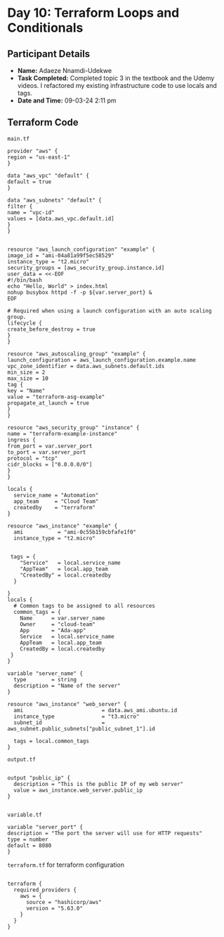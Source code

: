 # Day 10: Terraform Loops and Conditionals

## Participant Details

- **Name:** Adaeze Nnamdi-Udekwe
- **Task Completed:** Completed topic 3 in the textbook and the Udemy videos. I refactored my existing infrastructure code to use locals and tags. 
- **Date and Time:** 09-03-24 2:11 pm

## Terraform Code 
`main.tf`

```hcl
provider "aws" {
region = "us-east-1"
}

data "aws_vpc" "default" {
default = true
}

data "aws_subnets" "default" {
filter {
name = "vpc-id"
values = [data.aws_vpc.default.id]
}
}


resource "aws_launch_configuration" "example" {
image_id = "ami-04a81a99f5ec58529"
instance_type = "t2.micro"
security_groups = [aws_security_group.instance.id]
user_data = <<-EOF
#!/bin/bash
echo "Hello, World" > index.html
nohup busybox httpd -f -p ${var.server_port} &
EOF

# Required when using a launch configuration with an auto scaling group.
lifecycle {
create_before_destroy = true
}
}

resource "aws_autoscaling_group" "example" {
launch_configuration = aws_launch_configuration.example.name
vpc_zone_identifier = data.aws_subnets.default.ids
min_size = 2
max_size = 10
tag {
key = "Name"
value = "terraform-asg-example"
propagate_at_launch = true
}
}

resource "aws_security_group" "instance" {
name = "terraform-example-instance"
ingress {
from_port = var.server_port
to_port = var.server_port
protocol = "tcp"
cidr_blocks = ["0.0.0.0/0"]
}
}

locals {
  service_name = "Automation"
  app_team     = "Cloud Team"
  createdby    = "terraform"
}

resource "aws_instance" "example" {
  ami           = "ami-0c55b159cbfafe1f0"
  instance_type = "t2.micro"


 tags = {
    "Service"   = local.service_name
    "AppTeam"   = local.app_team
    "CreatedBy" = local.createdby
  }

}
locals {
  # Common tags to be assigned to all resources
  common_tags = {
    Name      = var.server_name
    Owner     = "cloud-team"
    App       = "Ada-app"
    Service   = local.service_name
    AppTeam   = local.app_team
    CreatedBy = local.createdby
 } 
}

variable "server_name" {
  type        = string
  description = "Name of the server"
}

resource "aws_instance" "web_server" {
  ami                         = data.aws_ami.ubuntu.id
  instance_type               = "t3.micro"
  subnet_id                   = aws_subnet.public_subnets["public_subnet_1"].id
  
  tags = local.common_tags
}
```

`output.tf`
```hcl

output "public_ip" {
  description = "This is the public IP of my web server"
  value = aws_instance.web_server.public_ip
}


```

`variable.tf`

```hcl
variable "server_port" {
description = "The port the server will use for HTTP requests"
type = number
default = 8080
}
```

`terraform.tf` for terraform configuration
```hcl

terraform {
  required_providers {
    aws = {
      source = "hashicorp/aws"
      version = "5.63.0"
    }
  }
}
